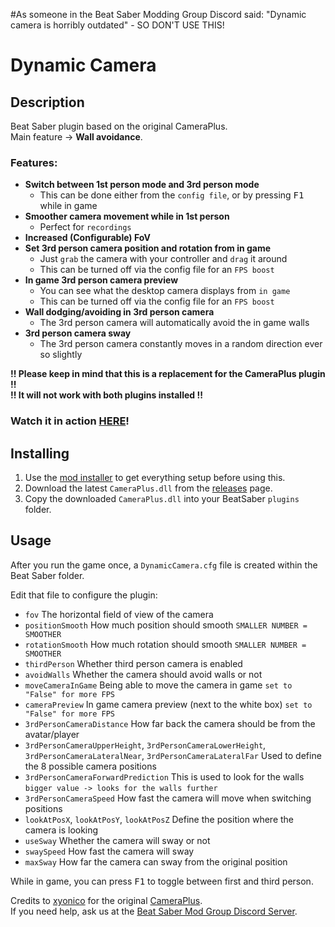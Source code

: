 #As someone in the Beat Saber Modding Group Discord said: "Dynamic camera is horribly outdated" - SO DON'T USE THIS!


# Dynamic Camera

## Description
Beat Saber plugin based on the original CameraPlus.  
Main feature -> **Wall avoidance**.  

### Features:
* **Switch between 1st person mode and 3rd person mode**  
  * This can be done either from the `config file`, or by pressing <kbd>F1</kbd> while in game  
* **Smoother camera movement while in 1st person**  
  * Perfect for `recordings`  
* **Increased (Configurable) FoV**  
* **Set 3rd person camera position and rotation from in game**  
  * Just `grab` the camera with your controller and `drag` it around  
  * This can be turned off via the config file for an `FPS boost`  
* **In game 3rd person camera preview**  
  * You can see what the desktop camera displays from `in game`  
  * This can be turned off via the config file for an `FPS boost`  
* **Wall dodging/avoiding in 3rd person camera**  
  * The 3rd person camera will automatically avoid the in game walls  
* **3rd person camera sway**  
  * The 3rd person camera constantly moves in a random direction ever so slightly  

**!! Please keep in mind that this is a replacement for the CameraPlus plugin !!**  
**!! It will not work with both plugins installed !!**  

### Watch it in action [HERE](https://www.youtube.com/watch?v=y0fMcUkKPFE)!

## Installing
1. Use the [mod installer](https://github.com/Umbranoxio/BeatSaberModInstaller/releases) to get everything setup before using this.  
2. Download the latest `CameraPlus.dll` from the [releases](https://github.com/mihaiko/DynamicCamera/releases) page.  
3. Copy the downloaded `CameraPlus.dll` into your BeatSaber `plugins` folder.  


## Usage
After you run the game once, a `DynamicCamera.cfg` file is created within the Beat Saber folder.  

Edit that file to configure the plugin:  
* `fov` The horizontal field of view of the camera  
* `positionSmooth` How much position should smooth `SMALLER NUMBER = SMOOTHER`  
* `rotationSmooth` How much rotation should smooth `SMALLER NUMBER = SMOOTHER`  
* `thirdPerson` Whether third person camera is enabled  
* `avoidWalls` Whether the camera should avoid walls or not    
* `moveCameraInGame` Being able to move the camera in game `set to "False" for more FPS`  
* `cameraPreview` In game camera preview (next to the white box) `set to "False" for more FPS`  
* `3rdPersonCameraDistance` How far back the camera should be from the avatar/player  
* `3rdPersonCameraUpperHeight`, `3rdPersonCameraLowerHeight`, `3rdPersonCameraLateralNear`, `3rdPersonCameraLateralFar` Used to define the 8 possible camera positions  
* `3rdPersonCameraForwardPrediction` This is used to look for the walls `bigger value -> looks for the walls further`  
* `3rdPersonCameraSpeed` How fast the camera will move when switching positions  
* `lookAtPosX`, `lookAtPosY`, `lookAtPosZ` Define the position where the camera is looking  
* `useSway` Whether the camera will sway or not  
* `swaySpeed` How fast the camera will sway  
* `maxSway` How far the camera can sway from the original position  

While in game, you can press <kbd>F1</kbd> to toggle between first and third person.  

Credits to [xyonico](https://github.com/xyonico) for the original [CameraPlus](https://github.com/xyonico/CameraPlus).  
If you need help, ask us at the [Beat Saber Mod Group Discord Server](https://discord.gg/Cz6PTM5).
